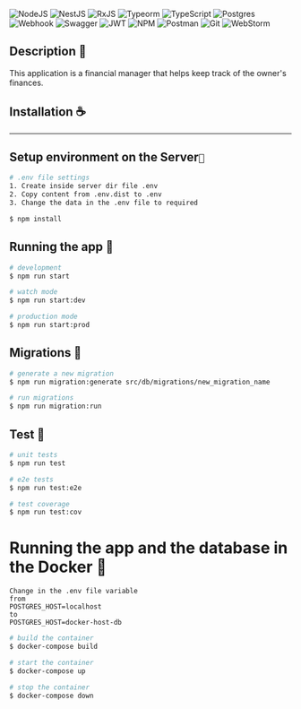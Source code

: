 ![NodeJS](https://img.shields.io/badge/node.js-6DA55F?style=for-the-badge&logo=node.js&logoColor=white)
![NestJS](https://img.shields.io/badge/nestjs-%23E0234E.svg?style=for-the-badge&logo=nestjs&logoColor=white)
![RxJS](https://img.shields.io/badge/rxjs-%23B7178C.svg?style=for-the-badge&logo=reactivex&logoColor=white)
![Typeorm](https://img.shields.io/badge/{_Typeorm_}-%21E0234E.svg?style=for-the-badge&logo=typeorm&logoColor=white)
![TypeScript](https://img.shields.io/badge/typescript-%23007ACC.svg?style=for-the-badge&logo=typescript&logoColor=white)
![Postgres](https://img.shields.io/badge/postgres-%23316192.svg?style=for-the-badge&logo=postgresql&logoColor=white)
![Webhook](https://img.shields.io/badge/Webhook%20-%23AB5990.svg?style=for-the-badge&logo=reacthookform&logoColor=white)
![Swagger](https://img.shields.io/badge/-Swagger-%23Clojure?style=for-the-badge&logo=swagger&logoColor=white)
![JWT](https://img.shields.io/badge/JWT-black?style=for-the-badge&logo=JSON%20web%20tokens)
![NPM](https://img.shields.io/badge/NPM-%23000000.svg?style=for-the-badge&logo=npm&logoColor=white)
![Postman](https://img.shields.io/badge/Postman-FF6C37?style=for-the-badge&logo=postman&logoColor=white)
![Git](https://img.shields.io/badge/git-%23F05033.svg?style=for-the-badge&logo=git&logoColor=white)
![WebStorm](https://img.shields.io/badge/webstorm-143?style=for-the-badge&logo=webstorm&logoColor=white&color=black)

## Description 📑

This application is a financial manager that helps keep track of the owner's finances.

## Installation ☕

___

## Setup environment on the Server`🔧`
```bash
# .env file settings 
1. Create inside server dir file .env
2. Copy content from .env.dist to .env
3. Change the data in the .env file to required

```

```bash
$ npm install
```

## Running the app 🚀

```bash
# development
$ npm run start

# watch mode
$ npm run start:dev

# production mode
$ npm run start:prod
```

## Migrations 🚚

```bash
# generate a new migration
$ npm run migration:generate src/db/migrations/new_migration_name

# run migrations
$ npm run migration:run
```

## Test 🐛

```bash
# unit tests
$ npm run test

# e2e tests
$ npm run test:e2e

# test coverage
$ npm run test:cov
```
# Running the app and the database in the Docker 🐋

```
Change in the .env file variable 
from 
POSTGRES_HOST=localhost 
to 
POSTGRES_HOST=docker-host-db
```

```bash
# build the container
$ docker-compose build

# start the container
$ docker-compose up

# stop the container
$ docker-compose down
```
